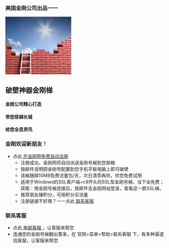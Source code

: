 ### 美国金刚公司出品一一
![image](kklogo-athird.png)
## 破壁神器金刚梯

#### 金刚公司精心打造
#### 带您穿越长城
#### 给您全息资讯


### 金刚欢迎新朋友！
- 点此[ 在金刚网免费自动注册 ](https://amazon135.com/midman/testfm.php)
  - 注册成功，金刚网将自动派送金刚号梯到您邮箱
  - 按邮件说明把金刚号配置到您手机平板电脑上即可破壁
  - 该梯捆绑10MB免费流量包/天，次日清零再供，供您免费试用
  - 适用于Windows的SSL客户端+c9开头的SSL型金刚号梯，当下全免费；获取：用金刚号梯连接后，按邮件去金刚网站登录，查看这一款SSL梯。
  - 推荐朋友赚积分，可用积分买流量
  - 注册链接不好用？一一点此[ 联系客服 ](mailto:cs@a2zitpro.com)

### 联系客服
- 点此[ 电邮客服 ](mailto:cs@a2zitpro.com)，让客服来帮您
- 连通您的金刚号梯翻出蔷来，在 官网>菜单>帮助>联系客服 下，有多种渠道找客服，让客服来帮您





